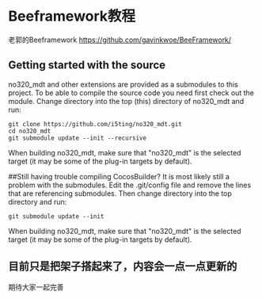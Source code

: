 # Beeframework教程

老郭的Beeframework https://github.com/gavinkwoe/BeeFramework/

 
## Getting started with the source
no320_mdt and other extensions are provided as a submodules to this project. To be able to compile the source code you need first check out the module. Change directory into the top (this) directory of no320_mdt and run:

```
git clone https://github.com/i5ting/no320_mdt.git
cd no320_mdt
git submodule update --init --recursive
```

When building no320_mdt, make sure that "no320_mdt" is the selected target (it may be some of the plug-in targets by default).

##Still having trouble compiling CocosBuilder?
It is most likely still a problem with the submodules. Edit the .git/config file and remove the lines that are referencing submodules. Then change directory into the top directory and run:


```
git submodule update --init
```

When building no320_mdt, make sure that "no320_mdt" is the selected target (it may be some of the plug-in targets by default).





## 目前只是把架子搭起来了，内容会一点一点更新的

期待大家一起完善
